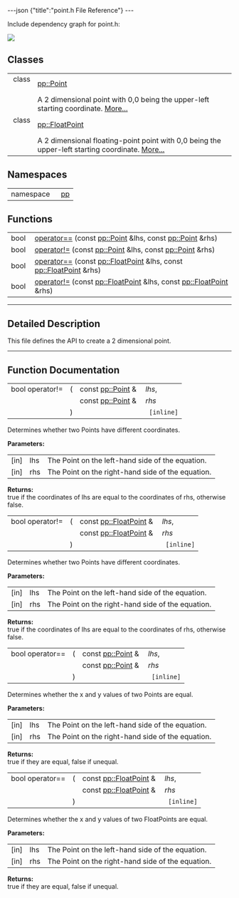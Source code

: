 ---json {"title":"point.h File Reference"} ---

Include dependency graph for point.h:

![](/docs/native-client/pepper_stable/cpp/point_8h__incl.png)

Classes
-------

<table><tbody><tr class="odd"><td style="text-align: right;">class  </td><td><a href="/docs/native-client/pepper_stable/cpp/classpp_1_1_point/" class="el">pp::Point</a></td></tr><tr class="even"><td style="text-align: right;"> </td><td>A 2 dimensional point with 0,0 being the upper-left starting coordinate. <a href="/docs/native-client/pepper_stable/cpp/classpp_1_1_point#details">More...</a><br />
</td></tr><tr class="odd"><td style="text-align: right;">class  </td><td><a href="/docs/native-client/pepper_stable/cpp/classpp_1_1_float_point/" class="el">pp::FloatPoint</a></td></tr><tr class="even"><td style="text-align: right;"> </td><td>A 2 dimensional floating-point point with 0,0 being the upper-left starting coordinate. <a href="/docs/native-client/pepper_stable/cpp/classpp_1_1_float_point#details">More...</a><br />
</td></tr></tbody></table>

Namespaces
----------

<table><tbody><tr class="odd"><td style="text-align: right;">namespace  </td><td><a href="/docs/native-client/pepper_stable/cpp/namespacepp/" class="el">pp</a></td></tr></tbody></table>

Functions
---------

<table><tbody><tr class="odd"><td style="text-align: right;">bool </td><td><a href="/docs/native-client/pepper_stable/cpp/point_8h#acdca90fb96f299839dcea8d836d6f92f" class="el">operator==</a> (const <a href="/docs/native-client/pepper_stable/cpp/classpp_1_1_point/" class="el">pp::Point</a> &amp;lhs, const <a href="/docs/native-client/pepper_stable/cpp/classpp_1_1_point/" class="el">pp::Point</a> &amp;rhs)</td></tr><tr class="even"><td style="text-align: right;">bool </td><td><a href="/docs/native-client/pepper_stable/cpp/point_8h#a49089c373eeebff274a723f7545b7680" class="el">operator!=</a> (const <a href="/docs/native-client/pepper_stable/cpp/classpp_1_1_point/" class="el">pp::Point</a> &amp;lhs, const <a href="/docs/native-client/pepper_stable/cpp/classpp_1_1_point/" class="el">pp::Point</a> &amp;rhs)</td></tr><tr class="odd"><td style="text-align: right;">bool </td><td><a href="/docs/native-client/pepper_stable/cpp/point_8h#a59d82ac98ce35697fae48edd66a7fdba" class="el">operator==</a> (const <a href="/docs/native-client/pepper_stable/cpp/classpp_1_1_float_point/" class="el">pp::FloatPoint</a> &amp;lhs, const <a href="/docs/native-client/pepper_stable/cpp/classpp_1_1_float_point/" class="el">pp::FloatPoint</a> &amp;rhs)</td></tr><tr class="even"><td style="text-align: right;">bool </td><td><a href="/docs/native-client/pepper_stable/cpp/point_8h#a429594ae059c2956f538876c3c4e68c2" class="el">operator!=</a> (const <a href="/docs/native-client/pepper_stable/cpp/classpp_1_1_float_point/" class="el">pp::FloatPoint</a> &amp;lhs, const <a href="/docs/native-client/pepper_stable/cpp/classpp_1_1_float_point/" class="el">pp::FloatPoint</a> &amp;rhs)</td></tr></tbody></table>

------------------------------------------------------------------------

<span id="details" class="anchor" style="margin: 0;"></span>

Detailed Description
--------------------

This file defines the API to create a 2 dimensional point.

------------------------------------------------------------------------

Function Documentation
----------------------

<span id="a49089c373eeebff274a723f7545b7680" class="anchor" style="margin: 0;"></span>

<table><tbody><tr class="odd"><td>bool operator!=</td><td>(</td><td>const <a href="/docs/native-client/pepper_stable/cpp/classpp_1_1_point/" class="el">pp::Point</a> &amp; </td><td><em>lhs</em>,</td></tr><tr class="even"><td></td><td></td><td>const <a href="/docs/native-client/pepper_stable/cpp/classpp_1_1_point/" class="el">pp::Point</a> &amp; </td><td><em>rhs</em> </td></tr><tr class="odd"><td></td><td>)</td><td></td><td><code> [inline]</code></td></tr></tbody></table>

Determines whether two Points have different coordinates.

**Parameters:**  
<table><tbody><tr class="odd"><td>[in]</td><td>lhs</td><td>The Point on the left-hand side of the equation.</td></tr><tr class="even"><td>[in]</td><td>rhs</td><td>The Point on the right-hand side of the equation.</td></tr></tbody></table>

<!-- -->

**Returns:**  
true if the coordinates of lhs are equal to the coordinates of rhs, otherwise false.

<span id="a429594ae059c2956f538876c3c4e68c2" class="anchor" style="margin: 0;"></span>

<table><tbody><tr class="odd"><td>bool operator!=</td><td>(</td><td>const <a href="/docs/native-client/pepper_stable/cpp/classpp_1_1_float_point/" class="el">pp::FloatPoint</a> &amp; </td><td><em>lhs</em>,</td></tr><tr class="even"><td></td><td></td><td>const <a href="/docs/native-client/pepper_stable/cpp/classpp_1_1_float_point/" class="el">pp::FloatPoint</a> &amp; </td><td><em>rhs</em> </td></tr><tr class="odd"><td></td><td>)</td><td></td><td><code> [inline]</code></td></tr></tbody></table>

Determines whether two Points have different coordinates.

**Parameters:**  
<table><tbody><tr class="odd"><td>[in]</td><td>lhs</td><td>The Point on the left-hand side of the equation.</td></tr><tr class="even"><td>[in]</td><td>rhs</td><td>The Point on the right-hand side of the equation.</td></tr></tbody></table>

<!-- -->

**Returns:**  
true if the coordinates of lhs are equal to the coordinates of rhs, otherwise false.

<span id="acdca90fb96f299839dcea8d836d6f92f" class="anchor" style="margin: 0;"></span>

<table><tbody><tr class="odd"><td>bool operator==</td><td>(</td><td>const <a href="/docs/native-client/pepper_stable/cpp/classpp_1_1_point/" class="el">pp::Point</a> &amp; </td><td><em>lhs</em>,</td></tr><tr class="even"><td></td><td></td><td>const <a href="/docs/native-client/pepper_stable/cpp/classpp_1_1_point/" class="el">pp::Point</a> &amp; </td><td><em>rhs</em> </td></tr><tr class="odd"><td></td><td>)</td><td></td><td><code> [inline]</code></td></tr></tbody></table>

Determines whether the x and y values of two Points are equal.

**Parameters:**  
<table><tbody><tr class="odd"><td>[in]</td><td>lhs</td><td>The Point on the left-hand side of the equation.</td></tr><tr class="even"><td>[in]</td><td>rhs</td><td>The Point on the right-hand side of the equation.</td></tr></tbody></table>

<!-- -->

**Returns:**  
true if they are equal, false if unequal.

<span id="a59d82ac98ce35697fae48edd66a7fdba" class="anchor" style="margin: 0;"></span>

<table><tbody><tr class="odd"><td>bool operator==</td><td>(</td><td>const <a href="/docs/native-client/pepper_stable/cpp/classpp_1_1_float_point/" class="el">pp::FloatPoint</a> &amp; </td><td><em>lhs</em>,</td></tr><tr class="even"><td></td><td></td><td>const <a href="/docs/native-client/pepper_stable/cpp/classpp_1_1_float_point/" class="el">pp::FloatPoint</a> &amp; </td><td><em>rhs</em> </td></tr><tr class="odd"><td></td><td>)</td><td></td><td><code> [inline]</code></td></tr></tbody></table>

Determines whether the x and y values of two FloatPoints are equal.

**Parameters:**  
<table><tbody><tr class="odd"><td>[in]</td><td>lhs</td><td>The Point on the left-hand side of the equation.</td></tr><tr class="even"><td>[in]</td><td>rhs</td><td>The Point on the right-hand side of the equation.</td></tr></tbody></table>

<!-- -->

**Returns:**  
true if they are equal, false if unequal.
